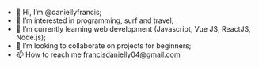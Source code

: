 - 👋 Hi, I’m @daniellyfrancis;
- 👀 I’m interested in programming, surf and travel;
- 🌱 I’m currently learning web development (Javascript, Vue JS, ReactJS, Node.js);
- 💞️ I’m looking to collaborate on projects for beginners;
- 📫 How to reach me francisdanielly04@gmail.com

<!---
daniellyfrancis/daniellyfrancis is a ✨ special ✨ repository because its `README.md` (this file) appears on your GitHub profile.
You can click the Preview link to take a look at your changes.
--->

